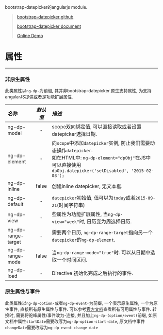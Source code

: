 bootstrap-datepicker的angularjs module.

> [bootstrap-datepicker github](https://github.com/eternicode/bootstrap-datepicker/)
>
> [bootstrap-datepicker document](http://bootstrap-datepicker.readthedocs.org/en/latest/)
>
> [Online Demo](http://www.madcoder.cn/demos/ng-bootstrap-datepicker/example/index.html)
>

# 属性
***

### 非原生属性

此类属性以`ng-dp-`为前缀, 其并非bootstrap-datepicker 原生支持属性, 为支持angularJS提供或者是功能扩展属性.

| *名称* | *默认值* | *描述* |
| :------ |:----:| :-----------|
| ng-dp-model | - | scope双向绑定值, 可以直接读取或者设置datepicker选择日期. |
| ng-dp-element | - | 向`scope`中添加`datepicker`实例, 防止我们需要动态操作`datepicker`. <br />如在HTML中: `ng-dp-element="dpObj"`在JS中可以直接使用`dpObj.datepicker('setDisabled', '2015-02-03');` |
| ng-dp-inline | false | 创建inline datepicker, 无文本框. |
| ng-dp-default | - | `datepicker`初始值, 值可以为`today`或者`2015-09-21`(时间字符串) |
| ng-dp-view | - | 些属性为功能扩展属性, 当`ng-dp-view="week"`时, 日历变为周选择日历. |
| ng-dp-range-target | - | 需要两个日历, `ng-dp-range-target`指向另一个`datepicker`的`ng-dp-element`. |
| ng-dp-range-mode | false | 当`ng-dp-range-mode="true"`时. 可以从日期中选取一个时间区间. |
| ng-dp-load | - | Directive 初始化完成之后执行的事件. |



### 原生属性与事件

此类属性以`ng-dp-option-`或者`ng-dp-event-`为前缀, 一个表示原生属性, 一个为原生事件, 直接所有原生属性与事件. 可以参考[官方文档](http://bootstrap-datepicker.readthedocs.org/en/latest/)查看所有可用属性与事件. 转换时, 需要将驼峰属性/事件改为-连接, 并且加上`ng-dp-(option/event)`前缀, 如原文档中属性`startDate`需要改写为`ng-dp-option-start-date`, 原文档中事件`changeDate`需要改写为`ng-dp-event-change-date`
